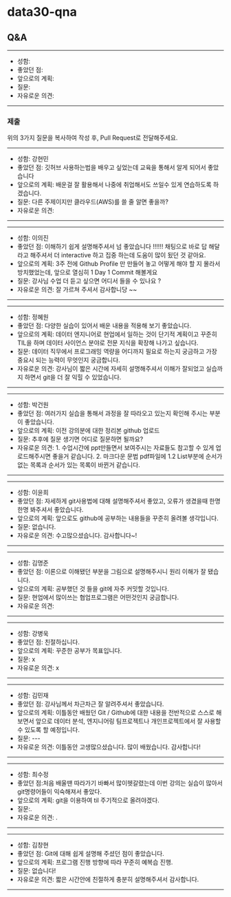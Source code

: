 # data30-qna

## Q&A

---
- 성함:
- 좋았던 점:
- 앞으로의 계획:
- 질문:
- 자유로운 의견:
---


### 제출
위의 3가지 질문을 복사하여 작성 후, Pull Request로 전달해주세요.

---
- 성함: 강현민
- 좋았던 점: 깃허브 사용하는법을 배우고 싶었는데 교육을 통해서 알게 되어서 좋았습니다 
- 앞으로의 계획: 배운걸 잘 활용해서 나중에 취업해서도 쓰일수 있게 연습하도록 하겠습니다.
- 질문: 다른 주제이지만 클라우드(AWS)를 쓸 줄 알면 좋을까?
- 자유로운 의견: 
---
---
- 성함: 이의진
- 좋았던 점: 이해하기 쉽게 설명해주셔서 넘 좋았습니다 !!!!!!
           채팅으로 바로 답 해달라고 해주셔서 더 interactive 하고 집중 하는데 도움이 많이 됬던 것 같아요.
- 앞으로의 계획: 3주 전에 Github Profile 만 만들어 놓고 어떻게 해야 할 지 몰라서 방치했었는데,
              앞으로 열심히 1 Day 1 Commit 해볼게요 
- 질문: 강사님 수업 더 듣고 싶으면 어디서 들을 수 있나요 ?
- 자유로운 의견: 잘 가르쳐 주셔서 감사합니당 ~~
---
---
- 성함: 정혜원
- 좋았던 점: 다양한 실습이 있어서 배운 내용을 적용해 보기 좋았습니다.
- 앞으로의 계획: 데이터 엔지니어로 현업에서 일하는 것이 단기적 계획이고 꾸준히 TIL을 하며 데이터 사이언스 분야로 전문 지식을 확장해 나가고 싶습니다.
- 질문: 데이터 직무에서 프로그래밍 역량을 어디까지 필요로 하는지 궁금하고 가장 중요시 되는 능력이 무엇인지 궁금합니다.
- 자유로운 의견: 강사님이 짧은 시간에 자세히 설명해주셔서 이해가 잘되었고 실습까지 하면서 git을 더 잘 익힐 수 있었습니다.
---
---
- 성함: 박건원
- 좋았던 점: 여러가지 실습을 통해서 과정을 잘 따라오고 있는지 확인해 주시는 부분이 좋았습니다.
- 앞으로의 계획: 이전 강의분에 대한 정리본 github 업로드  
- 질문: 추후에 질문 생기면 어디로 질문하면 될까요?
- 자유로운 의견: 1. 수업시간에 ppt만들면서 보여주시는 자료들도 참고할 수 있게 업로드해주시면 좋을거 같습니다. 2. 마크다운 문법 pdf파일에 1.2 List부분에 순서가 없는 목록과 순서가 있는 목록이 바뀐거 같습니다.
---
---
- 성함: 이윤희
- 좋았던 점: 자세하게 git사용법에 대해 설명해주셔서 좋았고, 오류가 생겼을때 한명한명 봐주셔서 좋았습니다.
- 앞으로의 계획: 앞으로도 github에 공부하는 내용들을 꾸준히 올려볼 생각입니다.
- 질문: 없습니다.
- 자유로운 의견: 수고많으셨습니다. 감사합니다~!
---
---
- 성함: 김명준
- 좋았던 점: 이론으로 이해됐던 부분을 그림으로 설명해주시니 원리 이해가 잘 됐습니다.
- 앞으로의 계획: 공부했던 것 들을 git에 자주 커밋할 것입니다.
- 질문: 현업에서 많이쓰는 협업프로그램은 어떤것인지 궁금합니다. 
- 자유로운 의견: 
---
---
- 성함: 강병욱
- 좋았던 점: 친절하십니다.
- 앞으로의 계획: 꾸준한 공부가 목표입니다.
- 질문: x
- 자유로운 의견: x 
---
---
- 성함: 김민재
- 좋았던 점: 강사님께서 차근차근 잘 알려주셔서 좋았습니다. 
- 앞으로의 계획: 이틀동안 배웠던 Git / Github에 대한 내용을 전반적으로 스스로 해보면서 앞으로 데이터 분석, 엔지니어링 팀프로젝트나 개인프로젝트에서 잘 사용할 수 있도록 할 예정입니다.
- 질문: ---
- 자유로운 의견: 이틀동안 고생많으셨습니다. 많이 배웠습니다. 감사합니다!
---
---
- 성함: 최수정  
- 좋았던 점:처음 배울땐 따라가기 바빠서 많이헷갈렸는데 이번 강의는 실습이 많아서 git명령어들이 익숙해져서 좋았다.
- 앞으로의 계획: git을 이용하여 til 주기적으로 올려야겠다.
- 질문:.
- 자유로운 의견: .
---
---
- 성함: 김창현
- 좋았던 점: Git에 대해 쉽게 설명해 주셨던 점이 좋았습니다.
- 앞으로의 계획: 프로그램 진행 방향에 따라 꾸준히 예복습 진행.
- 질문: 없습니다!
- 자유로운 의견: 짧은 시간안에 친절하게 충분히 설명해주셔서 감사합니다.
---
